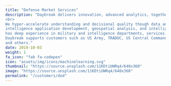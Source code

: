 ```yaml
---
title: "Defense Market Services"
description: "Daybreak delivers innovation, advanced analytics, together with expertise in Defense operational and mission imperatives.
<br>
We hyper-accelerate understanding and decisional quality though data analysis, artificial
intelligence application development, geospatial analysis, and intelligence analysis.  Our team
has deep experience in military and intelligence departments, services, and agencies.
Daybreak supports customers such as US Army, TRADOC, US Central Command, USASOC, NGA
and others."
date: 2019-10-03
weight: 1
fa_icon: "fab fa-codepen"
icon: "assets/img/icons/machinelearning.svg"
thumbnail: "https://source.unsplash.com/11KDtiUWRq4/640x360"
image: "https://source.unsplash.com/11KDtiUWRq4/640x360"
permalink: "/customers/dod"
---
```

